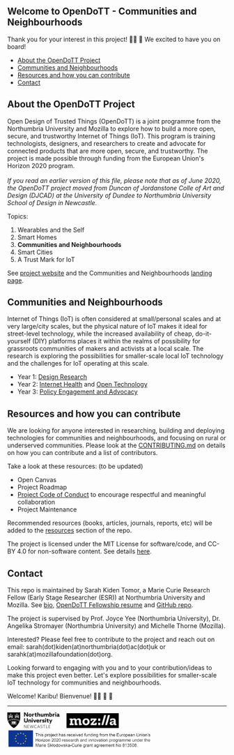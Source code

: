 ## Welcome to OpenDoTT - Communities and Neighbourhoods
Thank you for your interest in this project!  👍🏾 🎊 We excited to have you on board!

* [About the OpenDoTT Project](#about-the-opendott-project)
* [Communities and Neighbourhoods](#communities-and-neighbourhoods)
* [Resources and how you can contribute](#resources-and-how-you-can-contribute)
* [Contact](#contact)

## About the OpenDoTT Project
Open Design of Trusted Things (OpenDoTT) is a joint programme from the Northumbria University and Mozilla to  explore how to build a more open, secure, and trustworthy Internet of Things (IoT). This program is training technologists, designers, and researchers to create and advocate for connected products that are more open, secure, and trustworthy. The project is made possible through funding from the European Union's Horizon 2020 program. 
<br><br> *If you read an earlier version of this file, please note that as of June 2020, the OpenDoTT project moved from Duncan of Jordanstone Colle of Art and Design (DJCAD) at the University of Dundee to Northumbria University School of Design in Newcastle.*

Topics:
1. Wearables and the Self
2. Smart Homes
3. **Communities and Neighbourhoods**
4. Smart Cities
5. A Trust Mark for IoT

See [project website](https://opendott.org/) and the Communities and Neighbourhoods [landing page](https://opendott.org/communities/).

## Communities and Neighbourhoods
Internet of Things (IoT) is often considered at small/personal scales and at very large/city scales, but the physical nature of IoT makes it ideal for street-level technology, while the increased availability of cheap, do-it-yourself (DIY) platforms places it within the realms of possibility for grassroots communities of makers and activists at a local scale. The research is exploring the possibilities for smaller-scale local IoT technology and the challenges for IoT operating at this scale. 

  * Year 1: [Design Research](https://github.com/sktomor/OpenDoTT-communities/blob/master/design-research.md)
  * Year 2: [Internet Health](https://github.com/sktomor/OpenDoTT-communities/blob/master/Internet-health.md) and [Open Technology](https://github.com/sktomor/OpenDoTT-communities/blob/master/open-technology.md)
  * Year 3: [Policy Engagement and Advocacy](https://github.com/sktomor/OpenDoTT-communities/blob/master/policy-and-advocacy.md)

## Resources and how you can contribute
We are looking for anyone interested in researching, building and deploying technologies for communities and neighbourhoods, and focusing on rural or underserved communities. Please look at the [CONTRIBUTING.md](https://github.com/sktomor/OpenDoTT-communities/blob/master/CONTRIBUTING.md) on details on how you can contribute and a list of contributors.

Take a look at these resources: (to be updated)
* Open Canvas
* Project Roadmap
* [Project Code of Conduct](https://github.com/sktomor/OpenDoTT-communities/blob/master/CODE_OF_CONDUCT.md) to encourage respectful and meaningful collaboration
* Project Maintenance

Recommended resources (books, articles, journals, reports, etc) will be added to the [resources](hhttps://github.com/sktomor/OpenDoTT-communities/blob/master/resources.md) section of the repo. 

The project is licensed under the MIT License for software/code, and CC-BY 4.0 for non-software content. See details [here](https://github.com/sktomor/OpenDoTT-communities/blob/master/LICENSE).

## Contact 
This repo is maintained by Sarah Kiden Tomor, a Marie Curie Research Fellow (Early Stage Researcher (ESR)) at Northumbria University and Mozilla. See [bio](https://eskay.io/), [OpenDoTT Fellowship resume](https://github.com/sktomor/OpenDoTT-communities/blob/master/resume.md) and [GitHub repo](https://github.com/sktomor).

The project is supervised by Prof. Joyce Yee (Northumbria University), Dr. Angelika Stromayer (Northumbria University) and Michelle Thorne (Mozilla). 

Interested? Please feel free to contribute to the project and reach out on email: sarah(dot)kiden(at)northumbria(dot)ac(dot)uk or sarahk(at)mozillafoundation(dot)org.

Looking forward to engaging with you and to your contribution/ideas to make this project even better. Let's explore possibilities for smaller-scale IoT technology for communities and neighbourhoods. 

Welcome! 
Karibu!
Bienvenue!
👏🏾 🎉 🎊 

-------------
<p>
 <html>
  <img src="https://github.com/sktomor/OpenDoTT-communities/blob/master/assorted-images/NU-logo.png"
    width=120
  </img>
</html>
 &nbsp;&nbsp;
 <html>
  <img src="https://github.com/sktomor/OpenDoTT-communities/blob/master/assorted-images/Mozilla_logo.png"
    width=120
  </img>
</html>
 &nbsp;&nbsp;
 <html>
  <img src="https://github.com/sktomor/OpenDoTT-communities/blob/master/assorted-images/EU-logo-funding-text1.png"
    width=330
  </img>
</html>
